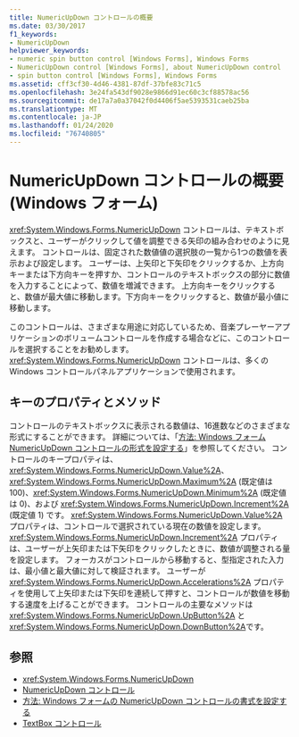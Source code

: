 ```yaml
---
title: NumericUpDown コントロールの概要
ms.date: 03/30/2017
f1_keywords:
- NumericUpDown
helpviewer_keywords:
- numeric spin button control [Windows Forms], Windows Forms
- NumericUpDown control [Windows Forms], about NumericUpDown control
- spin button control [Windows Forms], Windows Forms
ms.assetid: cff3cf30-4d46-4381-87df-37bfe83c71c5
ms.openlocfilehash: 3e24fa543df9028e9866d91ec60c3cf88578ac56
ms.sourcegitcommit: de17a7a0a37042f0d4406f5ae5393531caeb25ba
ms.translationtype: MT
ms.contentlocale: ja-JP
ms.lasthandoff: 01/24/2020
ms.locfileid: "76740805"
---
```

# <a name="numericupdown-control-overview-windows-forms"></a>NumericUpDown コントロールの概要 (Windows フォーム)
<xref:System.Windows.Forms.NumericUpDown> コントロールは、テキストボックスと、ユーザーがクリックして値を調整できる矢印の組み合わせのように見えます。 コントロールは、固定された数値値の選択肢の一覧から1つの数値を表示および設定します。 ユーザーは、上矢印と下矢印をクリックするか、上方向キーまたは下方向キーを押すか、コントロールのテキストボックスの部分に数値を入力することによって、数値を増減できます。 上方向キーをクリックすると、数値が最大値に移動します。下方向キーをクリックすると、数値が最小値に移動します。  
  
 このコントロールは、さまざまな用途に対応しているため、音楽プレーヤーアプリケーションのボリュームコントロールを作成する場合などに、このコントロールを選択することをお勧めします。 <xref:System.Windows.Forms.NumericUpDown> コントロールは、多くの Windows コントロールパネルアプリケーションで使用されます。  
  
## <a name="key-properties-and-methods"></a>キーのプロパティとメソッド  
 コントロールのテキストボックスに表示される数値は、16進数などのさまざまな形式にすることができます。 詳細については、「[方法: Windows フォーム NumericUpDown コントロールの形式を設定する](how-to-set-the-format-for-the-windows-forms-numericupdown-control.md)」を参照してください。 コントロールのキープロパティは、<xref:System.Windows.Forms.NumericUpDown.Value%2A>、<xref:System.Windows.Forms.NumericUpDown.Maximum%2A> (既定値は 100)、<xref:System.Windows.Forms.NumericUpDown.Minimum%2A> (既定値は 0)、および <xref:System.Windows.Forms.NumericUpDown.Increment%2A> (既定値 1) です。 <xref:System.Windows.Forms.NumericUpDown.Value%2A> プロパティは、コントロールで選択されている現在の数値を設定します。 <xref:System.Windows.Forms.NumericUpDown.Increment%2A> プロパティは、ユーザーが上矢印または下矢印をクリックしたときに、数値が調整される量を設定します。 フォーカスがコントロールから移動すると、型指定された入力は、最小値と最大値に対して検証されます。 ユーザーが <xref:System.Windows.Forms.NumericUpDown.Accelerations%2A> プロパティを使用して上矢印または下矢印を連続して押すと、コントロールが数値を移動する速度を上げることができます。 コントロールの主要なメソッドは <xref:System.Windows.Forms.NumericUpDown.UpButton%2A> と <xref:System.Windows.Forms.NumericUpDown.DownButton%2A>です。  
  
## <a name="see-also"></a>参照

- <xref:System.Windows.Forms.NumericUpDown>
- [NumericUpDown コントロール](numericupdown-control-windows-forms.md)
- [方法: Windows フォームの NumericUpDown コントロールの書式を設定する](how-to-set-the-format-for-the-windows-forms-numericupdown-control.md)
- [TextBox コントロール](textbox-control-windows-forms.md)
